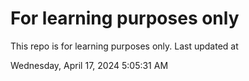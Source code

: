 # For learning purposes only
This repo is for learning purposes only.
Last updated at

Wednesday, April 17, 2024 5:05:31 AM


